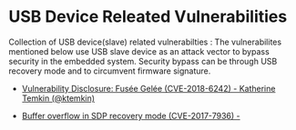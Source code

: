 # USB Device Releated Vulnerabilities

Collection of USB device(slave) related vulnerabilties : 
The vulnerabilites mentioned below use USB slave device as an attack vector to bypass security in the embedded system. Security bypass can be through USB recovery mode and to circumvent firmware signature.  

- [Vulnerability Disclosure: Fusée Gelée (CVE-2018-6242) - Katherine Temkin (@ktemkin)](https://github.com/Cease-and-DeSwitch/fusee-launcher/blob/master/report/fusee_gelee.md)

- [Buffer overflow in SDP recovery mode (CVE-2017-7936) - ](https://blog.quarkslab.com/vulnerabilities-in-high-assurance-boot-of-nxp-imx-microprocessors.html)
